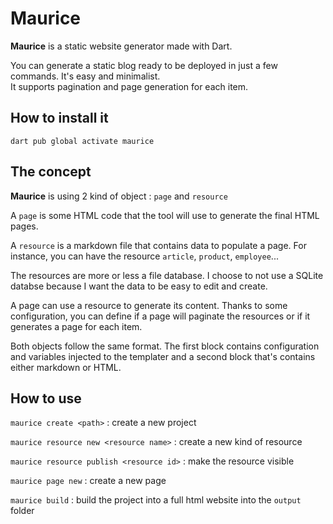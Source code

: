 # Maurice

**Maurice** is a static website generator made with Dart.

You can generate a static blog ready to be deployed in just a few commands. It's easy and minimalist.  
It supports pagination and page generation for each item.

## How to install it

`dart pub global activate maurice`

## The concept

**Maurice** is using 2 kind of object : `page` and `resource`

A `page` is some HTML code that the tool will use to generate the final HTML pages.

A `resource` is a markdown file that contains data to populate a page. For instance, you can have the resource `article`, `product`, `employee`...

The resources are more or less a file database. I choose to not use a SQLite databse because I want the data to be easy to edit and create.

A page can use a resource to generate its content. Thanks to some configuration, you can define if a page will paginate the resources or if it generates a page for each item.

Both objects follow the same format. The first block contains configuration and variables injected to the templater and a second block that's contains either markdown or HTML.


## How to use

`maurice create <path>` : create a new project

`maurice resource new <resource name>` : create a new kind of resource

`maurice resource publish <resource id>` : make the resource visible

`maurice page new` : create a new page

`maurice build` : build the project into a full html website into the `output` folder 